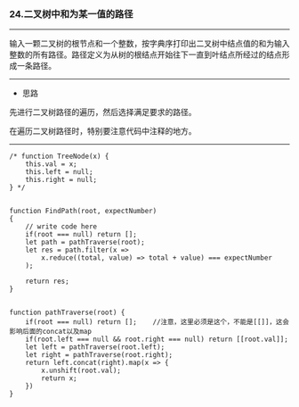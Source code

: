 ### 24.二叉树中和为某一值的路径

---

输入一颗二叉树的根节点和一个整数，按字典序打印出二叉树中结点值的和为输入整数的所有路径。路径定义为从树的根结点开始往下一直到叶结点所经过的结点形成一条路径。

---

* 思路

先进行二叉树路径的遍历，然后选择满足要求的路径。

在遍历二叉树路径时，特别要注意代码中注释的地方。


---

``` JS
/* function TreeNode(x) {
    this.val = x;
    this.left = null;
    this.right = null;
} */


function FindPath(root, expectNumber)
{
    // write code here
    if(root === null) return [];
    let path = pathTraverse(root);
    let res = path.filter(x => 
        x.reduce((total, value) => total + value) === expectNumber
    );
    
    return res;
}


function pathTraverse(root) {
    if(root === null) return [];    //注意，这里必须是这个，不能是[[]]，这会影响后面的concat以及map
    if(root.left === null && root.right === null) return [[root.val]];
    let left = pathTraverse(root.left);
    let right = pathTraverse(root.right);
    return left.concat(right).map(x => {
        x.unshift(root.val);
        return x;
    })
}
```
